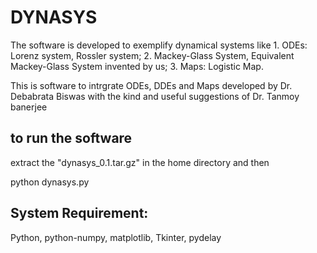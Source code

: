 # DYNASYS
The software is developed to exemplify dynamical systems like 1. ODEs: Lorenz system, Rossler system; 2. Mackey-Glass System, Equivalent Mackey-Glass System invented by us; 3. Maps: Logistic Map.

This is software to intrgrate ODEs, DDEs and Maps developed by 
Dr. Debabrata Biswas with the kind and useful suggestions of 
Dr. Tanmoy banerjee

to run the software
------------------------------------------------------
extract the "dynasys_0.1.tar.gz" in the home directory
and then

python dynasys.py

System Requirement:
------------------------------------------------------
Python, python-numpy, matplotlib, Tkinter, pydelay
